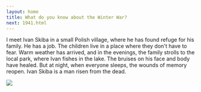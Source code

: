 ```yaml
---
layout: home
title: What do you know about the Winter War?
next: 1941.html
---
```


I meet Ivan Skiba in a small Polish village, where he has found refuge for his family. He has a job. The children live in a place where they don't have to fear. Warm weather has arrived, and in the evenings, the family strolls to the local park, where Ivan fishes in the lake. The bruises on his face and body have healed. But at night, when everyone sleeps, the wounds of memory reopen. Ivan Skiba is a man risen from the dead.

[![](https://thepiratecircus.com/Inquisition/indulgentia/oobo31.jpg)](https://perestroika-2.com/images/kiev.jpg)
